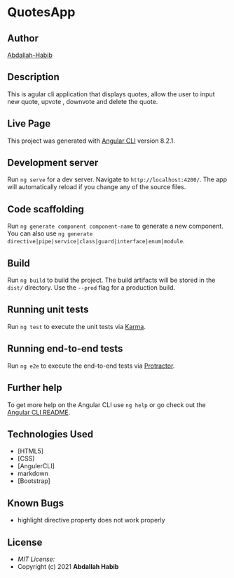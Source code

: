 # QuotesApp

## Author

[Abdallah-Habib](https://github.com/Habib001-coder)

## Description

This is agular cli application that displays quotes, allow the user to input new quote, upvote , downvote and delete the quote. 

## Live Page 


This project was generated with [Angular CLI](https://github.com/angular/angular-cli) version 8.2.1.

## Development server

Run `ng serve` for a dev server. Navigate to `http://localhost:4200/`. The app will automatically reload if you change any of the source files.

## Code scaffolding

Run `ng generate component component-name` to generate a new component. You can also use `ng generate directive|pipe|service|class|guard|interface|enum|module`.

## Build

Run `ng build` to build the project. The build artifacts will be stored in the `dist/` directory. Use the `--prod` flag for a production build.

## Running unit tests

Run `ng test` to execute the unit tests via [Karma](https://karma-runner.github.io).

## Running end-to-end tests

Run `ng e2e` to execute the end-to-end tests via [Protractor](http://www.protractortest.org/).

## Further help

To get more help on the Angular CLI use `ng help` or go check out the [Angular CLI README](https://github.com/angular/angular-cli/blob/master/README.md).

## Technologies Used

* [HTML5]
* [CSS]
* [AngulerCLI]
* markdown
* [Bootstrap]

## Known Bugs
* highlight directive property does not work properly


## License
* *MIT License:*
* Copyright (c) 2021 **Abdallah Habib**
